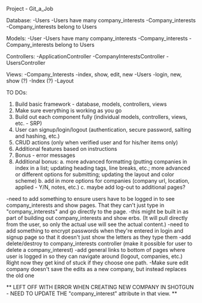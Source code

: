 Project - Git_a_Job 

Database: 
   -Users 
      -Users have many company_interests 
   -Company_interests
      -Company_interests belong to Users
      
Models: 
   -User
      -Users have many company_interests 
   -Company_interests
      -Company_interests belong to Users

Controllers:
   -ApplicationController
   -CompanyInterestsController 
   -UsersController 

Views:
    -Company_Interests
       -index, show, edit, new 
    -Users 
       -login, new, show (?)
    -Index (?)
    -Layout 
    
TO DOs:
  1. Build basic framework - database, models, controllers, views 
  2. Make sure everything is working as you go 
  3. Build out each component fully (individual models, controllers, views, etc. - SRP)
  4. User can signup/login/logout (authentication, secure password, salting and hashing, etc.)
  5. CRUD actions (only when verified user and for his/her items only)
  6. Additional features based on instructions
  7. Bonus - error messages 
  8. Additional bonus:
       a. more advanced formatting (putting companies in index in a list; updating heading tags, line breaks, etc.; more advanced or different options for submitting; updating the layout and color scheme)
       b. add in more options for companies (company url, location, applied - Y/N, notes, etc.)
       c. maybe add log-out to additional pages?
  
  -need to add something to ensure users have to be logged in to see company_interests and show pages. That they can't just type in "company_interests" and go directly to the page.
      -this might be built in as part of building out company_interests and show erbs. (It will pull directly from the user, so only the actual use will see the actual content.)
  -need to add something to encrypt passwords when they're entered in login and signup page so that it doesn't just show the letters as they type them
  -add delete/destroy to company_interests controller (make it possible for user to delete a company_interest)
  -add general links to bottom of pages where user is logged in so they can navigate around (logout, companies, etc.) Right now they get kind of stuck if they choose one path.
  -Make sure edit company doesn't save the edits as a new company, but instead replaces the old one 

** LEFT OFF WITH ERROR WHEN CREATING NEW COMPANY IN SHOTGUN - NEED TO UPDATE THE "company_interest" attribute in that view. **
  
  